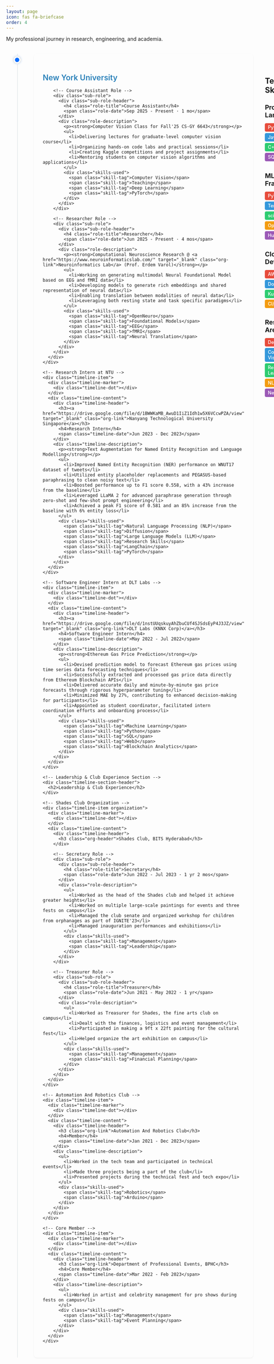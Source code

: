 ```yaml
---
layout: page
icon: fas fa-briefcase
order: 4
---
```


<div class="experience-container">
  <!-- <h1>Experience</h1> -->
  <p class="lead text-muted">My professional journey in research, engineering, and academia.</p>

  <div class="timeline">
    <!-- NYU Organization -->
    <div class="timeline-item organization">
      <div class="timeline-marker">
        <div class="timeline-dot current"></div>
      </div>
      <div class="timeline-content">
        <div class="timeline-header">
          <h3 class="org-header">New York University</h3>
        </div>

        <!-- Course Assistant Role -->
        <div class="sub-role">
          <div class="sub-role-header">
            <h4 class="role-title">Course Assistant</h4>
            <span class="role-date">Sep 2025 - Present · 1 mo</span>
          </div>
          <div class="role-description">
            <p><strong>Computer Vision Class for Fall'25 CS-GY 6643</strong></p>
            <ul>
              <li>Delivering lectures for graduate-level computer vision course</li>
              <li>Organizing hands-on code labs and practical sessions</li>
              <li>Creating Kaggle competitions and project assignments</li>
              <li>Mentoring students on computer vision algorithms and applications</li>
            </ul>
            <div class="skills-used">
              <span class="skill-tag">Computer Vision</span>
              <span class="skill-tag">Teaching</span>
              <span class="skill-tag">Deep Learning</span>
              <span class="skill-tag">PyTorch</span>
            </div>
          </div>
        </div>

        <!-- Researcher Role -->
        <div class="sub-role">
          <div class="sub-role-header">
            <h4 class="role-title">Researcher</h4>
            <span class="role-date">Jun 2025 - Present · 4 mos</span>
          </div>
          <div class="role-description">
            <p><strong>Computational Neuroscience Research @ <a href="https://www.neuroinformaticslab.com/" target="_blank" class="org-link">Neuroinformatics Lab</a> (Prof. Erdem Varol)</strong></p>
            <ul>
              <li>Working on generating multimodal Neural Foundational Model based on EEG and fMRI data</li>
              <li>Developing models to generate rich embeddings and shared representation of neural data</li>
              <li>Enabling translation between modalities of neural data</li>
              <li>Leveraging both resting state and task specific paradigms</li>
            </ul>
            <div class="skills-used">
              <span class="skill-tag">OpenNeuro</span>
              <span class="skill-tag">Foundational Models</span>
              <span class="skill-tag">EEG</span>
              <span class="skill-tag">fMRI</span>
              <span class="skill-tag">Neural Translation</span>
            </div>
          </div>
        </div>
      </div>
    </div>

    <!-- Research Intern at NTU -->
    <div class="timeline-item">
      <div class="timeline-marker">
        <div class="timeline-dot"></div>
      </div>
      <div class="timeline-content">
        <div class="timeline-header">
          <h3><a href="https://drive.google.com/file/d/1BWWKaMB_AwuD1IiZ1Idh1w5X6VCcwPZA/view" target="_blank" class="org-link">Nanyang Technological University Singapore</a></h3>
          <h4>Research Intern</h4>
          <span class="timeline-date">Jun 2023 - Dec 2023</span>
        </div>
        <div class="timeline-description">
          <p><strong>Text Augmentation for Named Entity Recognition and Language Modelling</strong></p>
          <ul>
            <li>Improved Named Entity Recognition (NER) performance on WNUT17 dataset of tweets</li>
            <li>Utilized entity placeholder replacements and PEGASUS-based paraphrasing to clean noisy text</li>
            <li>Boosted performance up to F1 score 0.558, with a 43% increase from the baseline</li>
            <li>Leveraged LLaMA 2 for advanced paraphrase generation through zero-shot and few-shot prompt engineering</li>
            <li>Achieved a peak F1 score of 0.581 and an 85% increase from the baseline with 6% entity loss</li>
          </ul>
          <div class="skills-used">
            <span class="skill-tag">Natural Language Processing (NLP)</span>
            <span class="skill-tag">Diffusion</span>
            <span class="skill-tag">Large Language Models (LLM)</span>
            <span class="skill-tag">Research Skills</span>
            <span class="skill-tag">LangChain</span>
            <span class="skill-tag">PyTorch</span>
          </div>
        </div>
      </div>
    </div>

    <!-- Software Engineer Intern at DLT Labs -->
    <div class="timeline-item">
      <div class="timeline-marker">
        <div class="timeline-dot"></div>
      </div>
      <div class="timeline-content">
        <div class="timeline-header">
          <h3><a href="https://drive.google.com/file/d/1nstUUqskuyAhZbuCUf4SJSdsEyP4J3JZ/view" target="_blank" class="org-link">DLT Labs (KNNX Corp)</a></h3>
          <h4>Software Engineer Intern</h4>
          <span class="timeline-date">May 2022 - Jul 2022</span>
        </div>
        <div class="timeline-description">
          <p><strong>Ethereum Gas Price Prediction</strong></p>
          <ul>
            <li>Devised prediction model to forecast Ethereum gas prices using time series data forecasting techniques</li>
            <li>Successfully extracted and processed gas price data directly from Ethereum Blockchain APIs</li>
            <li>Delivered accurate daily and minute-by-minute gas price forecasts through rigorous hyperparameter tuning</li>
            <li>Minimized MAE by 27%, contributing to enhanced decision-making for participants</li>
            <li>Appointed as student coordinator, facilitated intern coordination efforts and onboarding process</li>
          </ul>
          <div class="skills-used">
            <span class="skill-tag">Machine Learning</span>
            <span class="skill-tag">Python</span>
            <span class="skill-tag">SQL</span>
            <span class="skill-tag">Web3</span>
            <span class="skill-tag">Blockchain Analytics</span>
          </div>
        </div>
      </div>
    </div>

    <!-- Leadership & Club Experience Section -->
    <div class="timeline-section-header">
      <h2>Leadership & Club Experience</h2>
    </div>

    <!-- Shades Club Organization -->
    <div class="timeline-item organization">
      <div class="timeline-marker">
        <div class="timeline-dot"></div>
      </div>
      <div class="timeline-content">
        <div class="timeline-header">
          <h3 class="org-header">Shades Club, BITS Hyderabad</h3>
        </div>

        <!-- Secretary Role -->
        <div class="sub-role">
          <div class="sub-role-header">
            <h4 class="role-title">Secretary</h4>
            <span class="role-date">Jun 2022 - Jul 2023 · 1 yr 2 mos</span>
          </div>
          <div class="role-description">
            <ul>
              <li>Worked as the head of the Shades club and helped it achieve greater heights</li>
              <li>Worked on multiple large-scale paintings for events and three fests on campus</li>
              <li>Managed the club senate and organized workshop for children from orphanages as part of IGNITE'23</li>
              <li>Managed inauguration performances and exhibitions</li>
            </ul>
            <div class="skills-used">
              <span class="skill-tag">Management</span>
              <span class="skill-tag">Leadership</span>
            </div>
          </div>
        </div>

        <!-- Treasurer Role -->
        <div class="sub-role">
          <div class="sub-role-header">
            <h4 class="role-title">Treasurer</h4>
            <span class="role-date">Jun 2021 - May 2022 · 1 yr</span>
          </div>
          <div class="role-description">
            <ul>
              <li>Worked as Treasurer for Shades, the fine arts club on campus</li>
              <li>Dealt with the finances, logistics and event management</li>
              <li>Participated in making a 9ft x 22ft painting for the cultural fest</li>
              <li>Helped organize the art exhibition on campus</li>
            </ul>
            <div class="skills-used">
              <span class="skill-tag">Management</span>
              <span class="skill-tag">Financial Planning</span>
            </div>
          </div>
        </div>
      </div>
    </div>

    <!-- Automation And Robotics Club -->
    <div class="timeline-item">
      <div class="timeline-marker">
        <div class="timeline-dot"></div>
      </div>
      <div class="timeline-content">
        <div class="timeline-header">
          <h3 class="org-link">Automation And Robotics Club</h3>
          <h4>Member</h4>
          <span class="timeline-date">Jan 2021 - Dec 2023</span>
        </div>
        <div class="timeline-description">
          <ul>
            <li>Worked in the tech team and participated in technical events</li>
            <li>Made three projects being a part of the club</li>
            <li>Presented projects during the technical fest and tech expo</li>
          </ul>
          <div class="skills-used">
            <span class="skill-tag">Robotics</span>
            <span class="skill-tag">Arduino</span>
          </div>
        </div>
      </div>
    </div>

    <!-- Core Member -->
    <div class="timeline-item">
      <div class="timeline-marker">
        <div class="timeline-dot"></div>
      </div>
      <div class="timeline-content">
        <div class="timeline-header">
          <h3 class="org-link">Department of Professional Events, BPHC</h3>
          <h4>Core Member</h4>
          <span class="timeline-date">Mar 2022 - Feb 2023</span>
        </div>
        <div class="timeline-description">
          <ul>
            <li>Worked in artist and celebrity management for pro shows during fests on campus</li>
          </ul>
          <div class="skills-used">
            <span class="skill-tag">Management</span>
            <span class="skill-tag">Event Planning</span>
          </div>
        </div>
      </div>
    </div>
  </div>

  <!-- Skills Summary -->
  <div class="skills-summary mt-5">
    <h2>Technical Skills</h2>
    <div class="row">
      <div class="col-md-6">
        <h4>Programming Languages</h4>
        <div class="skill-list">
          <span class="skill-tag primary">Python</span>
          <span class="skill-tag primary">JavaScript</span>
          <span class="skill-tag">C++</span>
          <span class="skill-tag">Java</span>
          <span class="skill-tag">SQL</span>
          <span class="skill-tag">R</span>
        </div>
      </div>
      <div class="col-md-6">
        <h4>ML/AI Frameworks</h4>
        <div class="skill-list">
          <span class="skill-tag primary">PyTorch</span>
          <span class="skill-tag primary">TensorFlow</span>
          <span class="skill-tag">scikit-learn</span>
          <span class="skill-tag">OpenCV</span>
          <span class="skill-tag">Hugging Face</span>
        </div>
      </div>
      <div class="col-md-6">
        <h4>Cloud & DevOps</h4>
        <div class="skill-list">
          <span class="skill-tag primary">AWS</span>
          <span class="skill-tag">Docker</span>
          <span class="skill-tag">Kubernetes</span>
          <span class="skill-tag">CI/CD</span>
          <span class="skill-tag">Git</span>
        </div>
      </div>
      <div class="col-md-6">
        <h4>Research Areas</h4>
        <div class="skill-list">
          <span class="skill-tag primary">Deep Learning</span>
          <span class="skill-tag primary">Computer Vision</span>
          <span class="skill-tag primary">Reinforcement Learning</span>
          <span class="skill-tag">NLP</span>
          <span class="skill-tag">Neuroscience</span>
        </div>
      </div>
    </div>
  </div>
</div>

<style>
.experience-container {
  max-width: 100%;
}

.timeline {
  position: relative;
  margin: 2rem 0;
}

.timeline::before {
  content: '';
  position: absolute;
  left: 30px;
  top: 0;
  height: 100%;
  width: 2px;
  background: var(--timeline-color, #e9ecef);
}

.timeline-section-header {
  margin: 3rem 0 1rem 0;
  padding-left: 4rem;
}

.timeline-section-header h2 {
  font-size: 1.5rem;
  color: var(--heading-color);
  border-bottom: 2px solid var(--border-color);
  padding-bottom: 0.5rem;
}

.timeline-item {
  position: relative;
  margin-bottom: 2rem;
  display: flex;
  align-items: flex-start;
}

.timeline-marker {
  flex-shrink: 0;
  width: 60px;
  display: flex;
  justify-content: center;
  padding-top: 0.5rem;
}

.timeline-dot {
  width: 12px;
  height: 12px;
  border-radius: 50%;
  background: var(--timeline-node-bg, #6c757d);
  border: 3px solid var(--card-bg, white);
  box-shadow: 0 0 0 3px var(--timeline-color, #e9ecef);
  position: relative;
  z-index: 2;
}

.timeline-dot.current {
  background: var(--link-color, #0d6efd);
  animation: pulse 2s infinite;
}

@keyframes pulse {
  0% {
    box-shadow: 0 0 0 3px var(--timeline-color, #e9ecef), 0 0 0 6px transparent;
  }
  50% {
    box-shadow: 0 0 0 3px var(--timeline-color, #e9ecef), 0 0 0 6px rgba(13, 110, 253, 0.3);
  }
  100% {
    box-shadow: 0 0 0 3px var(--timeline-color, #e9ecef), 0 0 0 6px transparent;
  }
}

.timeline-content {
  flex: 1;
  background: var(--card-bg);
  border: 1px solid var(--border-color);
  border-radius: 0.5rem;
  padding: 1.5rem;
  margin-left: 1rem;
  box-shadow: 0 2px 4px rgba(0, 0, 0, 0.05);
}

.timeline-header {
  margin-bottom: 1rem;
}

.timeline-header h3 {
  font-size: 1.3rem;
  font-weight: 600;
  color: var(--heading-color);
  margin-bottom: 0.25rem;
}

.timeline-header h4 {
  font-size: 1.1rem;
  color: var(--link-color);
  margin-bottom: 0.5rem;
  font-weight: 500;
}

.timeline-date {
  color: var(--text-muted-color);
  font-size: 0.85rem;
  font-weight: 500;
}

.timeline-description ul {
  margin-bottom: 1rem;
  padding-left: 1.2rem;
}

.timeline-description li {
  margin-bottom: 0.5rem;
  line-height: 1.5;
}

.skills-used {
  margin-top: 1rem;
}

.skill-tag {
  display: inline-block;
  background: var(--tag-bg, #e9ecef);
  color: var(--text-color);
  padding: 0.25rem 0.5rem;
  border-radius: 0.25rem;
  font-size: 0.8rem;
  margin-right: 0.5rem;
  margin-bottom: 0.25rem;
  font-weight: 500;
}

.skill-tag.primary {
  background: var(--link-color, #0d6efd);
  color: white;
}

.skills-summary {
  background: var(--card-bg);
  border: 1px solid var(--border-color);
  border-radius: 0.5rem;
  padding: 2rem;
}

.skills-summary h2 {
  margin-bottom: 1.5rem;
  color: var(--heading-color);
}

.skills-summary h4 {
  font-size: 1.1rem;
  margin-bottom: 0.75rem;
  color: var(--heading-color);
}

.skill-list {
  margin-bottom: 1.5rem;
}

/* Organization structure styles */
.timeline-item.organization {
  margin-bottom: 3rem;
}

.org-header {
  font-size: 1.4rem;
  font-weight: 700;
  color: var(--heading-color);
  margin-bottom: 0.5rem;
}

.org-duration {
  font-size: 1rem;
  font-weight: 600;
}

.sub-role {
  margin-top: 0.75rem;
  padding-left: 1rem;
  border-left: 3px solid var(--border-color);
}

.sub-role-header {
  display: flex;
  justify-content: space-between;
  align-items: baseline;
  margin-bottom: 0.75rem;
}

.role-title {
  font-size: 1.2rem;
  font-weight: 600;
  margin-bottom: 0;
}

.role-date {
  color: var(--text-muted-color);
  font-size: 0.8rem;
  font-weight: 500;
}

.role-description {
  margin-left: 0;
}

/* Title colors */
.timeline-header h3 {
  color: #2980b9; /* Company names - blue color */
}

.timeline-header h4 {
  color: #3498db; /* Role titles - lighter blue */
}

.role-title {
  color: #3498db; /* Sub-role titles in organization structure */
}

.org-header {
  color: #2980b9 !important; /* Organization headers in multi-role structure */
}

.org-link {
  color: #2980b9 !important;
  text-decoration: none;
}

.org-link:hover {
  text-decoration: underline;
  color: #1f5f8b !important;
}

/* Colored skill tags - using nth-child for variety */
.skill-tag {
  font-weight: 500;
}

.skill-tag:nth-child(1) { background: #e74c3c; color: white; }
.skill-tag:nth-child(2) { background: #3498db; color: white; }
.skill-tag:nth-child(3) { background: #2ecc71; color: white; }
.skill-tag:nth-child(4) { background: #f39c12; color: white; }
.skill-tag:nth-child(5) { background: #9b59b6; color: white; }
.skill-tag:nth-child(6) { background: #1abc9c; color: white; }
.skill-tag:nth-child(7) { background: #34495e; color: white; }
.skill-tag:nth-child(8) { background: #e67e22; color: white; }
.skill-tag:nth-child(9) { background: #8e44ad; color: white; }
.skill-tag:nth-child(10) { background: #16a085; color: white; }
.skill-tag:nth-child(11) { background: #27ae60; color: white; }
.skill-tag:nth-child(12) { background: #2980b9; color: white; }

@media (max-width: 768px) {
  .timeline::before {
    left: 15px;
  }

  .timeline-marker {
    width: 30px;
  }

  .timeline-content {
    margin-left: 0.5rem;
    padding: 1rem;
  }

  .timeline-section-header {
    padding-left: 2rem;
  }

  .skills-summary {
    padding: 1rem;
  }

  .sub-role-header {
    flex-direction: column;
    align-items: flex-start;
  }

  .role-date {
    margin-top: 0.25rem;
  }
}
</style>